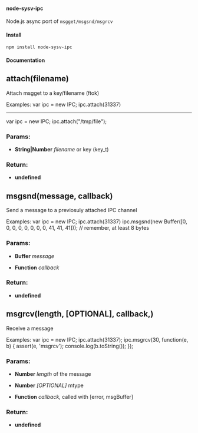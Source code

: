 #### node-sysv-ipc

Node.js async port of `msgget/msgsnd/msgrcv`

#### Install

`npm install node-sysv-ipc`

#### Documentation


## attach(filename)

Attach msgget to a key/filename (ftok)

Examples:
 var ipc = new IPC;
 ipc.attach(31337)

 ---

 var ipc = new IPC;
 ipc.attach(&quot;/tmp/file&quot;);

### Params:

* **String|Number** *filename* or key (key_t)

### Return:

* **undefined**

## msgsnd(message, callback)

Send a message to a previosuly attached IPC channel

Examples:
 var ipc = new IPC;
 ipc.attach(31337)
 ipc.msgsnd(new Buffer([0, 0, 0, 0, 0, 0, 0, 0, 41, 41, 41])); // remember, at least 8 bytes

### Params: 

* **Buffer** *message* 

* **Function** *callback* 

### Return:

* **undefined** 

## msgrcv(length, [OPTIONAL], callback,)

Receive a message

Examples:
 var ipc = new IPC;
 ipc.attach(31337);
 ipc.msgrcv(30, function(e, b) {
   assert(e, 'msgrcv');
   console.log(b.toString());
 });

### Params: 

* **Number** *length* of the message

* **Number** *[OPTIONAL]* mtype

* **Function** *callback,* called with [error, msgBuffer]

### Return:

* **undefined** 
